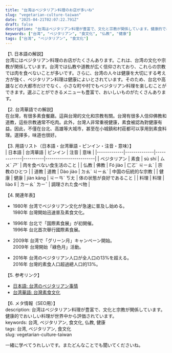 ```yaml
---
title: "台湾はベジタリアン料理のお店が多いね"
slug: "vegetarian-culture-taiwan"
date: "2025-04-21T02:07:22.791Z"
draft: false
description: "台湾はベジタリアン料理が豊富で、文化と宗教が関係しています。健康的でおいしい料理が世界中から評価されています。"
keywords: ["台湾", "ベジタリアン", "食文化", "仏教", "健康"]
tags: ["台湾", "ベジタリアン", "食文化"]
---
```


【1. 日本語の解説】  
台湾にはベジタリアン料理のお店がたくさんあります。これは、台湾の文化や宗教が関係しています。台湾では仏教や道教が広く信仰されており、これらの宗教では肉を食べないことが多いです。さらに、台湾の人々は健康を大切にする考え方が強く、ベジタリアン料理は健康によいとされています。そのため、台北や高雄などの大都市だけでなく、小さな町や村でもベジタリアン料理を楽しむことができます。選ぶことができるメニューも豊富で、おいしいものがたくさんあります。

【2. 台湾華語での解説】  
在台灣，有很多素食餐廳。這與台灣的文化和宗教有關。台灣有很多人信仰佛教和道教，這些宗教通常不吃肉。此外，台灣人非常重視健康，素食被認為對健康有益。因此，不僅在台北、高雄等大城市，甚至在小城鎮和村莊都可以享用到素食料理。選擇多，味道也很好。

【3. 用語リスト（日本語・台湾華語・ピンイン・注音・意味）】  
| 日本語      | 台湾華語      | ピンイン     | 注音      | 意味                     |
|-------------|--------------|-------------|----------|------------------------|
| ベジタリアン  | 素食          | sù shí       | ㄙㄨˋ ㄕˊ  | 肉を食べない食生活のこと    |
| 仏教         | 佛教          | Fó jiào      | ㄈㄛˊ ㄐㄧㄠˋ | 宗教のひとつ               |
| 道教         | 道教          | Dào jiào     | ㄉㄠˋ ㄐㄧㄠˋ | 中国の伝統的な宗教          |
| 健康         | 健康          | jiàn kāng    | ㄐㄧㄢˋ ㄎㄤ  | 体の状態が良好であること    |
| 料理         | 料理          | liào lǐ      | ㄌㄧㄠˋ ㄌㄧˇ | 調理された食べ物          |

【4. 関連年表】  
- 1980年 台湾でベジタリアン文化が急速に普及し始める。  
  1980年 台灣開始迅速普及素食文化。

- 1996年 台北で「国際素食展」が初開催。  
  1996年 台北首次舉行國際素食展。

- 2009年 台湾で「グリーン月」キャンペーン開始。  
  2009年 台灣開始「綠色月」活動。

- 2016年 台湾のベジタリアン人口が全人口の13%を超える。  
  2016年 台灣的素食人口超過總人口的13%。

【5. 参考リンク】  
- [日本語: 台湾のベジタリアン事情](https://www.nippon.com/ja/japan-data/h01008/)
- [台湾華語: 台灣素食文化](https://food.gvm.com.tw/article/58143)

【6. メタ情報（SEO用）】  
description: 台湾はベジタリアン料理が豊富で、文化と宗教が関係しています。健康的でおいしい料理が世界中から評価されています。  
keywords: 台湾, ベジタリアン, 食文化, 仏教, 健康  
tags: 台湾, ベジタリアン, 食文化  
slug: vegetarian-culture-taiwan

一緒に学べてうれしいです。またどんなことでも聞いてくださいね。